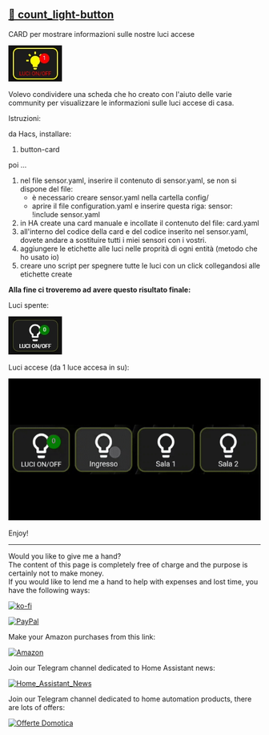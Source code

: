 <h2><span style="text-decoration: underline;"><strong>🔢 count_light-button</strong></span></h2>

CARD per mostrare informazioni sulle nostre luci accese
<p><img src="example/example1.jpg" alt="" /></p>

<p>Volevo condividere una scheda che ho creato con l'aiuto delle varie community per visualizzare le informazioni sulle luci accese di casa.</p>

<p dir="auto">Istruzioni:</p>

da Hacs, installare:
1. button-card

poi ...
1. nel file sensor.yaml, inserire il contenuto di sensor.yaml, se non si dispone del file:
    - è necessario creare sensor.yaml nella cartella config/
    - aprire il file configuration.yaml e inserire questa riga: sensor: !include sensor.yaml
2. in HA create una card manuale e incollate il contenuto del file: card.yaml
3. all'interno del codice della card e del codice inserito nel sensor.yaml, dovete andare a sostituire tutti i miei sensori con i vostri.
4. aggiungere le etichette alle luci nelle proprità di ogni entità (metodo che ho usato io)
5. creare uno script per spegnere tutte le luci con un click collegandosi alle etichette create


<strong>Alla fine ci troveremo ad avere questo risultato finale:</strong><br />

Luci spente:

<p><img src="example/example2.jpg" alt="" /></p>

Luci accese (da 1 luce accesa in su):

<p><img src="example/example1.gif" alt="" /></p>


<p>Enjoy!</p>

----------------------------------------
<p>Would you like to give me a hand?<br />The content of this page is completely free of charge and the purpose is certainly not to make money.<br />If you would like to lend me a hand to help with expenses and lost time, you have the following ways:</p>

[![ko-fi](https://ko-fi.com/img/githubbutton_sm.svg)](https://ko-fi.com/C0C713VTGJ)

[![PayPal](https://github.com/Simonz82/desktop-tutorial/blob/main/paypal.svg)](https://www.paypal.com/paypalme/simongmail)

Make your Amazon purchases from this link:

[![Amazon](https://github.com/Simonz82/desktop-tutorial/blob/main/Amazon_logo.png)](https://amzn.to/3XWWTgz)

Join our Telegram channel dedicated to Home Assistant news:

[![Home_Assistant_News](https://github.com/Simonz82/desktop-tutorial/blob/main/home_assistant_news.jpg)](https://t.me/Home_Assistant_News)

Join our Telegram channel dedicated to home automation products, there are lots of offers:

[![Offerte Domotica](https://github.com/Simonz82/desktop-tutorial/blob/main/offerte_domotica.jpg)](https://t.me/offerte_domotica_ita)
